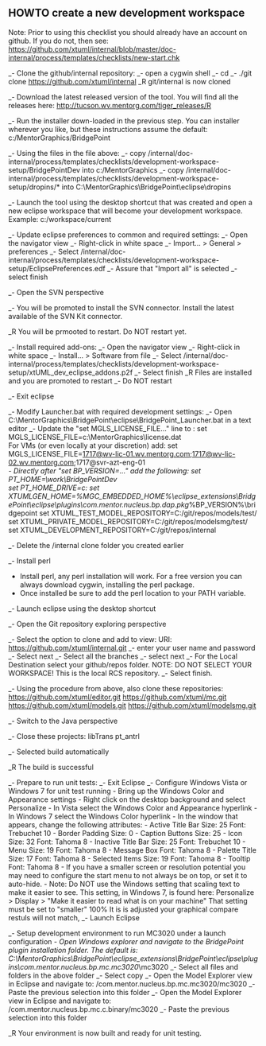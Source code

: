 HOWTO create a new development workspace
----------------------------------------
Note: Prior to using this checklist you should already have an account
      on github.  If you do not, then see:
      https://github.com/xtuml/internal/blob/master/doc-internal/process/templates/checklists/new-start.chk

_- Clone the github/internal repository:
   _- open a cygwin shell
   _- cd <Git local repository folder>
   _- ./git clone https://github.com/xtuml/internal
   _R git/internal is now cloned
   
_- Download the latest released version of the tool.  You will find all the 
   releases here:
   http://tucson.wv.mentorg.com/tiger_releases/R<version>
   
_- Run the installer down-loaded in the previous step.  You can installer
   wherever you like, but these instructions assume the default:
   c:/MentorGraphics/BridgePoint
   
_- Using the files in the file above:
   _- copy <git>/internal/doc-internal/process/templates/checklists/development-workspace-setup/BridgePointDev into c:/MentorGraphics
   _- copy <git>/internal/doc-internal/process/templates/checklists/development-workspace-setup/dropins/* into C:\MentorGraphics\BridgePoint\eclipse\dropins

_- Launch the tool using the desktop shortcut that was created and open a 
   new eclipse workspace that will become your development workspace.
      Example:  c:/workspace/current

_- Update eclipse preferences to common and required settings:
   _- Open the navigator view
	_- Right-click in white space
	_- Import... > General > preferences
	_- Select <git>/internal/doc-internal/process/templates/checklists/development-workspace-setup/EclipsePreferences.edf
	_- Assure that "Import all" is selected
	_- select finish
	
_- Open the SVN perspective

_- You will be promoted to install the SVN connector.  Install the latest 
   available of the SVN Kit connector.
   
_R You will be prmooted to restart.  Do NOT restart yet.
	
_- Install required add-ons:
	_- Open the navigator view
	_- Right-click in white space
	_- Install... > Software from file
	_- Select <git>/internal/doc-internal/process/templates/checklists/development-workspace-setup/xtUML_dev_eclipse_addons.p2f
    _- Select finish
    _R Files are installed and you are promoted to restart
    _- Do NOT restart
    
_- Exit eclipse

_- Modify Launcher.bat with required development settings:
	_- Open C:\MentorGraphics\BridgePoint\eclipse\BridgePoint_Launcher.bat in a
       text editor
    _- Update the "set MGLS_LICENSE_FILE..." line to :
          set MGLS_LICENSE_FILE=c:\MentorGraphics\license.dat   
          For VMs (or even locally at your discretion) add:
          set MGLS_LICENSE_FILE=1717@wv-lic-01.wv.mentorg.com;1717@wv-lic-02.wv.mentorg.com;1717@svr-azt-eng-01  
    _- Directly after "set BP_VERSION=..." add the following:
          set PT_HOME=\work\BridgePointDev\
          set PT_HOME_DRIVE=c:
          set XTUMLGEN_HOME=%MGC_EMBEDDED_HOME%\eclipse_extensions\BridgePoint\eclipse\plugins\com.mentor.nucleus.bp.dap.pkg_%BP_VERSION%\bridgepoint
 		  set XTUML_TEST_MODEL_REPOSITORY=C:/git/repos/models/test/
		  set XTUML_PRIVATE_MODEL_REPOSITORY=C:/git/repos/modelsmg/test/
		  set XTUML_DEVELOPMENT_REPOSITORY=C:/git/repos/internal

_- Delete the <git>/internal clone folder you created earlier

_- Install perl
   - Install perl, any perl installation will work.  For a free version you can
     always download cygwin, installing the perl package.
   - Once installed be sure to add the perl location to your PATH variable.

_- Launch eclipse using the desktop shortcut

_- Open the Git repository exploring perspective

_- Select the option to clone and add to view:
   URI: https://github.com/xtuml/internal.git
   _- enter your user name and password
   _- Select next
   _- Select all the branches
   _- select next
   _- For the Local Destination select your github/repos folder.
      NOTE: DO NOT SELECT YOUR WORKSPACE!  This is the local RCS repository.
   _- Select finish.

_- Using the procedure from above, also clone these repositories:
   https://github.com/xtuml/editor.git
   https://github.com/xtuml/mc.git
   https://github.com/xtuml/models.git
   https://github.com/xtuml/modelsmg.git
   
_- Switch to the Java perspective

_- Close these projects:
   libTrans
   pt_antrl
   
_- Selected build automatically

_R The build is successful

_- Prepare to run unit tests:
    _- Exit Eclipse
	_- Configure Windows Vista or Windows 7 for unit test running
	   - Bring up the Windows Color and Appearance settings
	     - Right click on the desktop background and select Personalize
	     - In Vista select the Windows Color and Appearance hyperlink
	     - In Windows 7 select the Windows Color hyperlink
	     - In the window that appears, change the following attributes:
	       - Active Title Bar    Size: 25 Font: Trebuchet 10
	       - Border Padding      Size: 0
	       - Caption Buttons     Size: 25
	       - Icon                Size: 32 Font: Tahoma 8
	       - Inactive Title Bar  Size: 25 Font: Trebuchet 10
	       - Menu                Size: 19 Font: Tahoma 8
	       - Message Box                  Font: Tahoma 8
	       - Palette Title       Size: 17 Font: Tahoma 8
	       - Selected Items      Size: 19 Font: Tahoma 8
	       - Tooltip                      Font: Tahoma 8
	     - If you have a smaller screen or resolution potential you may need to
	       configure the start menu to not always be on top, or set it to auto-hide.
	     - Note: Do NOT use the Windows setting that scaling text to make it easier to 
	             see. 
	             This setting, in Windows 7, is found here:
	             Personalize > Display > "Make it easier to read what is on your machine"
	             That setting must be set to "smaller" 100%
	             It is is adjusted your graphical compare restuls will not match,
	_- Launch Eclipse

_- Setup development environment to run MC3020 under a launch configuration
   _- Open Windows explorer and navigate to the BridgePoint plugin 
      installation folder.  The default is:
      C:\MentorGraphics\BridgePoint\eclipse_extensions\BridgePoint\eclipse\plugins\com.mentor.nucleus.bp.mc.mc3020_<ver>\mc3020
   _- Select all files and folders in the above folder
   _- Select copy
   _- Open the Model Explorer view in Eclipse and navigate to:
      <workspace>/com.mentor.nucleus.bp.mc.mc3020/mc3020
   _- Paste the previous selection into this folder
   _- Open the Model Explorer view in Eclipse and navigate to:
      <workspace>/com.mentor.nucleus.bp.mc.c.binary/mc3020
   _- Paste the previous selection into this folder
       
	
_R Your environment is now built and ready for unit testing.


 